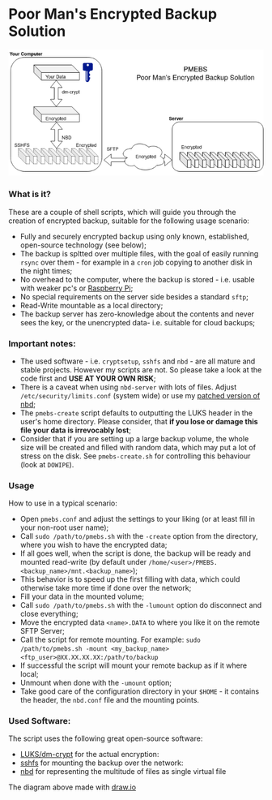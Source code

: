 # Poor Man's Encrypted Backup Solution

![pmebs diagram](diagram.png)

### What is it?
These are a couple of shell scripts, which will guide you through the creation of encrypted backup, suitable for the following usage scenario:

- Fully and securely encrypted backup using only known, established, open-source technology (see below);
- The backup is spltted over multiple files, with the goal of easily running `rsync` over them - for example in a `cron` job copying to another disk in the night times;
- No overhead to the computer, where the backup is stored - i.e. usable with weaker pc's or [Raspberry Pi](https://www.raspberrypi.org/);
- No special requirements on the server side besides a standard `sftp`;
- Read-Write mountable as a local directory;
- The backup server has zero-knowledge about the contents and never sees the key, or the unencrypted data- i.e. suitable for cloud backups;

### Important notes:

- The used software - i.e. `cryptsetup`, `sshfs` and `nbd` - are all mature and stable projects. However my scripts are not. So please take a look at the code first and **USE AT YOUR OWN RISK**;
- There is a caveat when using `nbd-server` with lots of files. Adjust `/etc/security/limits.conf` (system wide) or use my [patched version of nbd](https://github.com/vlzware/nbd);
- The `pmebs-create` script defaults to outputting the LUKS header in the user's home directory. Please consider, that **if you lose or damage this file your data is irrevocably lost**;
- Consider that if you are setting up a large backup volume, the whole size will be created and filled with random data, which may put a lot of stress on the disk. See `pmebs-create.sh` for controlling this behaviour (look at `DOWIPE`).

### Usage
How to use in a typical scenario:

- Open `pmebs.conf` and adjust the settings to your liking (or at least fill in your non-root user name);
- Call `sudo /path/to/pmebs.sh` with the `-create` option from the directory, where you wish to have the encrypted data;
- If all goes well, when the script is done, the backup will be ready and mounted read-write (by default under `/home/<user>/PMEBS.<backup_name>/mnt.<backup_name>`);
- This behavior is to speed up the first filling with data, which could otherwise take more time if done over the network;
- Fill your data in the mounted volume;
- Call `sudo /path/to/pmebs.sh` with the `-lumount` option do disconnect and close everything;
- Move the encrypted data `<name>.DATA` to where you like it on the remote SFTP Server;
- Call the script for remote mounting. For example: `sudo /path/to/pmebs.sh -mount <my_backup_name> <ftp_user>@XX.XX.XX.XX:/path/to/backup`
- If successful the script will mount your remote backup as if it where local;
- Unmount when done with the `-umount` option;
- Take good care of the configuration directory in your `$HOME` - it contains the header, the `nbd.conf` file and the mounting points.

### Used Software:
The script uses the following great open-source software:

- [LUKS/dm-crypt](https://gitlab.com/cryptsetup/cryptsetup/-/wikis/FrequentlyAskedQuestions) for the actual encryption:
- [sshfs](https://github.com/libfuse/sshfs) for mounting the backup over the network:
- [nbd](https://github.com/NetworkBlockDevice/nbd) for representing the multitude of files as single virtual file

The diagram above made with [draw.io](https://draw.io)